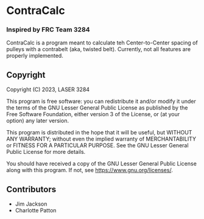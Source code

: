 # ContraCalc
### Inspired by FRC Team 3284
ContraCalc is a program meant to calculate teh Center-to-Center spacing of
pulleys with a contrabelt (aka, twisted belt). Currently, not all features are
properly implemented.

## Copyright
Copyright (C) 2023, LASER 3284

This program is free software: you can redistribute it and/or modify it under
the terms of the GNU Lesser General Public License as published by the Free
Software Foundation, either version 3 of the License, or (at your option) any
later version.

This program is distributed in the hope that it will be useful, but WITHOUT ANY
WARRANTY; without even the implied warranty of MERCHANTABILITY or FITNESS FOR A
PARTICULAR PURPOSE. See the GNU Lesser General Public License for more details.

You should have received a copy of the GNU Lesser General Public License along
with this program. If not, see <https://www.gnu.org/licenses/>. 

## Contributors
- Jim Jackson
- Charlotte Patton
